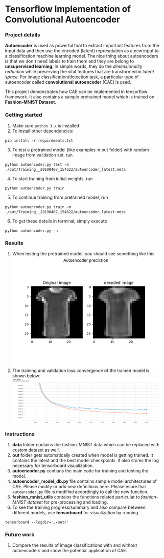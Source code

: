 # Tensorflow Implementation of Convolutional Autoencoder
### Project details
**Autoencoder** is used as powerful tool to extract important features from the input data and then use the encoded (latent) represntation as a new input to a classification machine learning model. The nice thing about autoencoders is that we don't need labels to train them and they are belong to **unsupervised learning**. In simple words, they do the *dimensionality reduction* while preserving the vital features that are transformed in *latent space*. For image classification/detection task, a particular type of autoencoder called **convolutional autoencoder** (CAE) is used.

This project demonstrates how CAE can be implemented in tensorflow framework. It also contains a sample pretrained model which is trained on **Fashion-MNIST Dataset**.

### Getting started
1. Make sure `python 3.x` is installed
2. To install other dependencies:
```
pip install -r requirements.txt
``` 
3. To test a pretrained model (like examples in out folder) with random image from validation set, run 
```
python autoencoder.py test -m ./out/Training__20190407_154622/autoencoder_latest.meta
```
4. To start training from initial weights, run 
```
python autoencoder.py train
```
5. To continue training from pretrained model, run 
```
python autoencoder.py train -m ./out/Training__20190407_154622/autoencoder_latest.meta
```
6. To get these details in terminal, simply execute
```
python autoencoder.py -h
```

### Results
1. When testing the pretrained model, you should see something like this
![result](./images/test_result.png)
2. The training and validation loss convergence of the trained model is shown below:
![training](./images/training.png)

### Instructions
1. **data** folder contains the fashion-MNIST data which can be replaced with custom dataset as well.
2. **out** folder gets automatically created when model is getting trained. It contains the latest and the best model checkpoints. It also stores the log necessary for tensorboard visualization.
3. **autoencoder.py** contians the main code for training and testing the model.
4. **autoencoder_model_db.py** file contains sample model architectures of CAE. Please modify or add new definitions here. Please esure that `autoencoder.py` file is modified accordingly to call the new function.
5. **fashion_mnist_utils** contains the functions related particular to *fashion-MNIST dataset* for pre-processing and loading.
6. To see the training progress/summary and also compare between different models, use **tensorboard** for visualization by running
```
tensorboard --logdir='./out/'
```

### Future work
1. Compare the results of image classifications with and without autoencoders and show the potential application of CAE.

